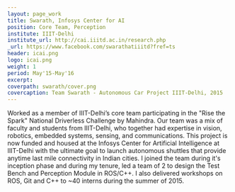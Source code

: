 ```yaml
---
layout: page_work
title: Swarath, Infosys Center for AI
position: Core Team, Perception
institute: IIIT-Delhi
institute_url: http://cai.iiitd.ac.in/research.php
_url: https://www.facebook.com/swarathatiiitd?fref=ts
header: icai.png
logo: icai.png
weight: 1
period: May'15-May'16
excerpt: 
coverpath: swarath/cover.png
covercaption: Team Swarath - Autonomous Car Project IIIT-Delhi, 2015
---
```

Worked as a member of IIIT-Delhi’s core team participating in the "Rise the Spark" National Driverless Challenge by Mahindra. Our team was a mix of faculty and students from IIIT-Delhi, who together had expertise in vision, robotics, embedded systems, sensing, and communications. This project is now funded and housed at the Infosys Center for Artificial Intelligence at IIIT-Delhi with the ultimate goal to launch autonomous shuttles that provide anytime last mile connectivity in Indian cities. I joined the team during it's inception phase and during my tenure, led a team of 2 to design the Test Bench and Perception Module in ROS/C++. I also delivered workshops on ROS, Git and C++ to ~40 interns during the summer of 2015. 